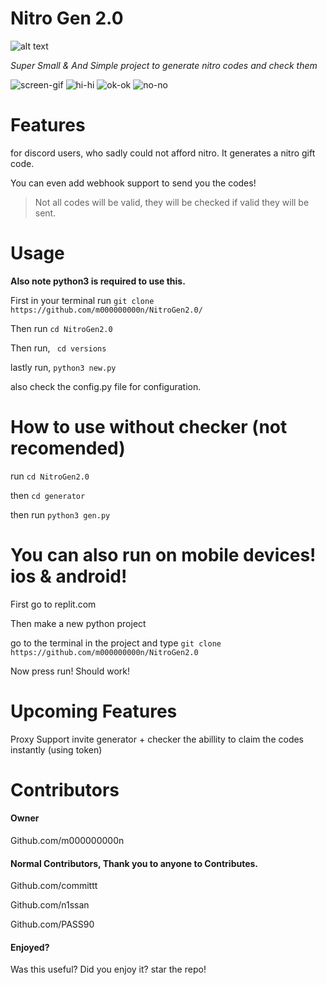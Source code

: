 # Nitro Gen 2.0
![alt text](https://github.com/m000000000n/NitroGen2.0/blob/main/D53E4619-3FD9-4889-BA67-43EC70BC89AE.jpeg/?raw=true)

*Super Small & And Simple project to generate nitro codes and check them*



![screen-gif](https://img.shields.io/github/languages/code-size/m000000000n/NitroGen)  ![hi-hi](   https://img.shields.io/github/last-commit/m000000000n/NitroGen)  ![ok-ok](https://img.shields.io/github/license/m000000000n/NitroGen) ![no-no](https://img.shields.io/github/v/release/m000000000n/NitroGen?include_prereleases)








# Features


for discord users, who sadly could not afford nitro.
It generates a nitro gift code.

You can even add webhook support to send you the codes!

> Not all codes will be valid, they will be checked if valid they will be sent.

# Usage


**Also note python3 is required to use this.**

First in your terminal run `git clone https://github.com/m000000000n/NitroGen2.0/`



Then run `cd NitroGen2.0`


Then run, ` cd versions`


lastly run, `python3 new.py`


also check the config.py file for configuration.

# How to use without checker (not recomended)

run `cd NitroGen2.0`


then `cd generator`


then run `python3 gen.py`





# You can also run on mobile devices! ios & android!



First go to replit.com


Then make a new python project


go to the terminal in the project and type `git clone https://github.com/m000000000n/NitroGen2.0`

Now press run! Should work!


# Upcoming Features

Proxy Support
invite generator + checker
the abillity to claim the codes instantly (using token)


# Contributors

#### Owner 

Github.com/m000000000n


#### Normal Contributors, Thank you to anyone to Contributes.



Github.com/committt


Github.com/n1ssan


Github.com/PASS90


#### Enjoyed?
Was this useful? Did you enjoy it? star the repo!
